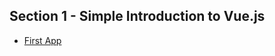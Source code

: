 ## Section 1 - Simple Introduction to Vue.js

* [First App](https://github.com/robsonoduarte/learn-vue/blob/master/vuejs-2-curse/section-01-introduction/simple-app.html)

